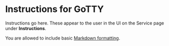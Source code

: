 # Instructions for GoTTY

Instructions go here. These appear to the user in the UI on the Service page under **Instructions**.

You are allowed to include basic [Markdown formatting](https://www.markdownguide.org/basic-syntax).

